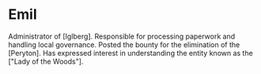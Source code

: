 # Emil

Administrator of [Iglberg]. Responsible for processing paperwork and handling local governance. Posted the bounty for the elimination of the [Peryton]. Has expressed interest in understanding the entity known as the ["Lady of the Woods"].